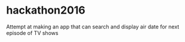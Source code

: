 # hackathon2016
Attempt at making an app that can search and display air date for next episode of TV shows

